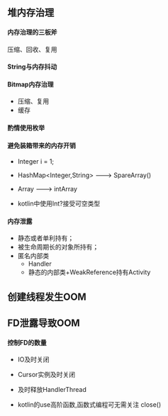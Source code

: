 ## 堆内存治理

#### 内存治理的三板斧

压缩、回收、复用

#### String与内存抖动

#### Bitmap内存治理

- 压缩、复用
- 缓存

#### 酌情使用枚举

#### 避免装箱带来的内存开销

- Integer i = 1;

- HashMap<Integer,String> ---> SpareArray()
- Array<Int> ---> intArray<Int>
- kotlin中使用Int?接受可空类型

#### 内存泄露

- 静态或者单利持有；
- 被生命周期长的对象所持有；
- 匿名内部类
  - Handler
  - 静态的内部类+WeakReference持有Activity

## 创建线程发生OOM



## FD泄露导致OOM

#### 控制FD的数量

- IO及时关闭

- Cursor实例及时关闭
- 及时释放HandlerThread

- kotlin的use高阶函数,函数式编程可无需关注 close()

